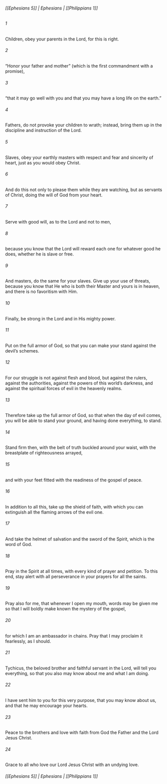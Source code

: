 ###### [[Ephesians 5]] | Ephesians | [[Philippians 1]]

###### 1
Children, obey your parents in the Lord, for this is right.
###### 2
“Honor your father and mother” (which is the first commandment with a promise),
###### 3
“that it may go well with you and that you may have a long life on the earth.”
###### 4
Fathers, do not provoke your children to wrath; instead, bring them up in the discipline and instruction of the Lord.
###### 5
Slaves, obey your earthly masters with respect and fear and sincerity of heart, just as you would obey Christ.
###### 6
And do this not only to please them while they are watching, but as servants of Christ, doing the will of God from your heart.
###### 7
Serve with good will, as to the Lord and not to men,
###### 8
because you know that the Lord will reward each one for whatever good he does, whether he is slave or free.
###### 9
And masters, do the same for your slaves. Give up your use of threats, because you know that He who is both their Master and yours is in heaven, and there is no favoritism with Him.
###### 10
Finally, be strong in the Lord and in His mighty power.
###### 11
Put on the full armor of God, so that you can make your stand against the devil’s schemes.
###### 12
For our struggle is not against flesh and blood, but against the rulers, against the authorities, against the powers of this world’s darkness, and against the spiritual forces of evil in the heavenly realms.
###### 13
Therefore take up the full armor of God, so that when the day of evil comes, you will be able to stand your ground, and having done everything, to stand.
###### 14
Stand firm then, with the belt of truth buckled around your waist, with the breastplate of righteousness arrayed,
###### 15
and with your feet fitted with the readiness of the gospel of peace.
###### 16
In addition to all this, take up the shield of faith, with which you can extinguish all the flaming arrows of the evil one.
###### 17
And take the helmet of salvation and the sword of the Spirit, which is the word of God.
###### 18
Pray in the Spirit at all times, with every kind of prayer and petition. To this end, stay alert with all perseverance in your prayers for all the saints.
###### 19
Pray also for me, that whenever I open my mouth, words may be given me so that I will boldly make known the mystery of the gospel,
###### 20
for which I am an ambassador in chains. Pray that I may proclaim it fearlessly, as I should.
###### 21
Tychicus, the beloved brother and faithful servant in the Lord, will tell you everything, so that you also may know about me and what I am doing.
###### 22
I have sent him to you for this very purpose, that you may know about us, and that he may encourage your hearts.
###### 23
Peace to the brothers and love with faith from God the Father and the Lord Jesus Christ.
###### 24
Grace to all who love our Lord Jesus Christ with an undying love.

###### [[Ephesians 5]] | Ephesians | [[Philippians 1]]
